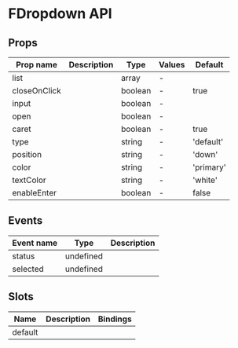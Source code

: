 # FDropdown API

## Props

| Prop name    | Description | Type    | Values | Default   |
| ------------ | ----------- | ------- | ------ | --------- |
| list         |             | array   | -      |           |
| closeOnClick |             | boolean | -      | true      |
| input        |             | boolean | -      |           |
| open         |             | boolean | -      |           |
| caret        |             | boolean | -      | true      |
| type         |             | string  | -      | 'default' |
| position     |             | string  | -      | 'down'    |
| color        |             | string  | -      | 'primary' |
| textColor    |             | string  | -      | 'white'   |
| enableEnter  |             | boolean | -      | false     |

## Events

| Event name | Type      | Description |
| ---------- | --------- | ----------- |
| status     | undefined |
| selected   | undefined |

## Slots

| Name    | Description | Bindings |
| ------- | ----------- | -------- |
| default |             |          |
